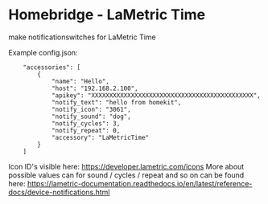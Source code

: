 # Homebridge - LaMetric Time

make notificationswitches for LaMetric Time


Example config.json:
```
    "accessories": [
        {
            "name": "Hello",
            "host": "192.168.2.100",
            "apikey": "XXXXXXXXXXXXXXXXXXXXXXXXXXXXXXXXXXXXXXXXXXXXX",
            "notify_text": "hello from homekit",
            "notify_icon": "3061",
            "notify_sound": "dog",
            "notify_cycles": 3,
            "notify_repeat": 0,
            "accessory": "LaMetricTime"
        }
    ]
```
Icon ID's visible here: https://developer.lametric.com/icons
More about possible values can for sound / cycles / repeat and so on can be found here: https://lametric-documentation.readthedocs.io/en/latest/reference-docs/device-notifications.html
